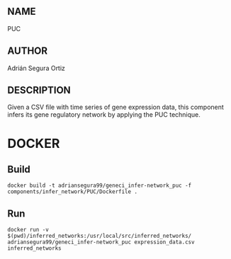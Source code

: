 ## NAME

PUC

## AUTHOR

Adrián Segura Ortiz

## DESCRIPTION

Given a CSV file with time series of gene expression data, this component infers its gene regulatory network by applying the PUC technique.

# DOCKER

## Build

```
docker build -t adriansegura99/geneci_infer-network_puc -f components/infer_network/PUC/Dockerfile .
```

## Run

```
docker run -v $(pwd)/inferred_networks:/usr/local/src/inferred_networks/ adriansegura99/geneci_infer-network_puc expression_data.csv inferred_networks
```
